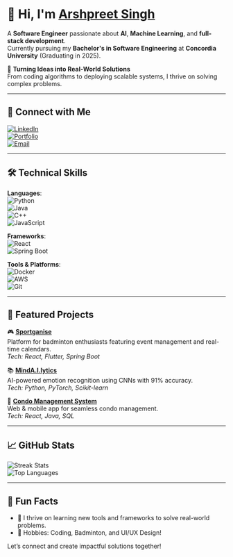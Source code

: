 # 👋 Hi, I'm [Arshpreet Singh](https://github.com/arshpreets425)  

A **Software Engineer** passionate about **AI**, **Machine Learning**, and **full-stack development**.  
Currently pursuing my **Bachelor's in Software Engineering** at **Concordia University** (Graduating in 2025).

🌟 **Turning Ideas into Real-World Solutions**  
From coding algorithms to deploying scalable systems, I thrive on solving complex problems.

---

## 🔗 Connect with Me  
[![LinkedIn](https://img.shields.io/badge/LinkedIn-0A66C2?style=for-the-badge&logo=linkedin&logoColor=white)](https://linkedin.com/in/arshpreets425)  
[![Portfolio](https://img.shields.io/badge/Portfolio-4A90E2?style=for-the-badge&logo=google-chrome&logoColor=white)](https://arshpreets425.github.io)  
[![Email](https://img.shields.io/badge/Email-EA4335?style=for-the-badge&logo=gmail&logoColor=white)](mailto:arshpreets425@gmail.com)

---

## 🛠️ Technical Skills

**Languages**:  
![Python](https://img.shields.io/badge/Python-3776AB?style=for-the-badge&logo=python&logoColor=white)  
![Java](https://img.shields.io/badge/Java-007396?style=for-the-badge&logo=java&logoColor=white)  
![C++](https://img.shields.io/badge/C%2B%2B-00599C?style=for-the-badge&logo=c%2B%2B&logoColor=white)  
![JavaScript](https://img.shields.io/badge/JavaScript-F7DF1E?style=for-the-badge&logo=javascript&logoColor=black)  

**Frameworks**:  
![React](https://img.shields.io/badge/React-61DAFB?style=for-the-badge&logo=react&logoColor=black)  
![Spring Boot](https://img.shields.io/badge/Spring%20Boot-6DB33F?style=for-the-badge&logo=spring&logoColor=white)  

**Tools & Platforms**:  
![Docker](https://img.shields.io/badge/Docker-2496ED?style=for-the-badge&logo=docker&logoColor=white)  
![AWS](https://img.shields.io/badge/AWS-FF9900?style=for-the-badge&logo=amazon-aws&logoColor=white)  
![Git](https://img.shields.io/badge/Git-F05032?style=for-the-badge&logo=git&logoColor=white)  

---

## 🌟 Featured Projects  
🎮 **[Sportganise](https://github.com/arshpreets425/sportganise)**  
Platform for badminton enthusiasts featuring event management and real-time calendars.  
*Tech: React, Flutter, Spring Boot*

📚 **[MindA.I.lytics](https://github.com/arshpreets425/mindalytics)**  
AI-powered emotion recognition using CNNs with 91% accuracy.  
*Tech: Python, PyTorch, Scikit-learn*

🏡 **[Condo Management System](https://github.com/arshpreets425/condomanagement)**  
Web & mobile app for seamless condo management.  
*Tech: React, Java, SQL*

---

## 📈 GitHub Stats  

![Streak Stats](https://github-readme-streak-stats.herokuapp.com/?user=arshpreets425&theme=radical)  
![Top Languages](https://github-readme-stats.vercel.app/api/top-langs/?username=arshpreets425&layout=compact&theme=radical)

---

## 📌 Fun Facts  
- 🚀 I thrive on learning new tools and frameworks to solve real-world problems.  
- 🧩 Hobbies: Coding, Badminton, and UI/UX Design!  

Let’s connect and create impactful solutions together!
